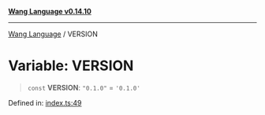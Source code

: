 [**Wang Language v0.14.10**](../README.md)

***

[Wang Language](../globals.md) / VERSION

# Variable: VERSION

> `const` **VERSION**: `"0.1.0"` = `'0.1.0'`

Defined in: [index.ts:49](https://github.com/artpar/wang/blob/61b057ca9085041eb45870b6832c37fc9af1ff26/src/index.ts#L49)
